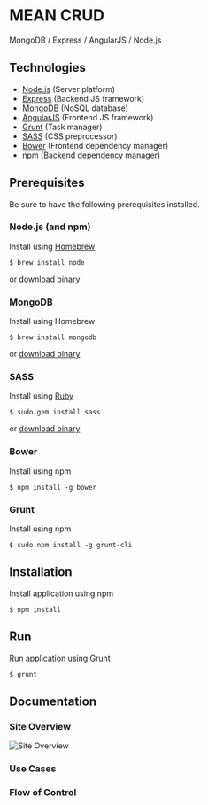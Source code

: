 MEAN CRUD
===================
MongoDB / Express / AngularJS / Node.js

Technologies
-------------------
- [Node.js](http://nodejs.org) (Server platform)
- [Express](http://expressjs.com) (Backend JS framework)
- [MongoDB](http://mongodb.com) (NoSQL database)
- [AngularJS](http://angularjs.org) (Frontend JS framework)
- [Grunt](http://gruntjs.com) (Task manager)
- [SASS](http://sass-lang.com) (CSS preprocessor)
- [Bower](http://bower.io) (Frontend dependency manager)
- [npm](http://npmjs.org) (Backend dependency manager)

Prerequisites
-------------------
Be sure to have the following prerequisites installed.
### Node.js (and npm)
Install using [Homebrew](http://brew.sh)
```
$ brew install node
```
or [download binary](http://nodejs.org/download/)


### MongoDB
Install using Homebrew
```
$ brew install mongodb
```
or [download binary](http://www.mongodb.org/downloads)

### SASS
Install using [Ruby](https://www.ruby-lang.org)
```
$ sudo gem install sass
```
or [download binary](http://sass-lang.com/install)

### Bower
Install using npm
```
$ npm install -g bower
```

### Grunt
Install using npm
```
$ sudo npm install -g grunt-cli
```

Installation
-------------------
Install application using npm
```
$ npm install
```

Run
-------------------
Run application using Grunt
```
$ grunt
```

Documentation
-------------------
### Site Overview
![Site Overview]()

### Use Cases

### Flow of Control

